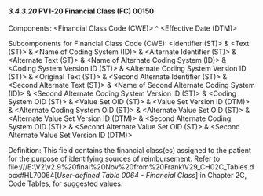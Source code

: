 #### *3.4.3.20* PV1-20 Financial Class (FC) 00150

Components: &lt;Financial Class Code (CWE)> ^ &lt;Effective Date (DTM)>

Subcomponents for Financial Class Code (CWE): &lt;Identifier (ST)> & &lt;Text (ST)> & &lt;Name of Coding System (ID)> & &lt;Alternate Identifier (ST)> & &lt;Alternate Text (ST)> & &lt;Name of Alternate Coding System (ID)> & &lt;Coding System Version ID (ST)> & &lt;Alternate Coding System Version ID (ST)> & &lt;Original Text (ST)> & &lt;Second Alternate Identifier (ST)> & &lt;Second Alternate Text (ST)> & &lt;Name of Second Alternate Coding System (ID)> & &lt;Second Alternate Coding System Version ID (ST)> & &lt;Coding System OID (ST)> & &lt;Value Set OID (ST)> & &lt;Value Set Version ID (DTM)> & &lt;Alternate Coding System OID (ST)> & &lt;Alternate Value Set OID (ST)> & &lt;Alternate Value Set Version ID (DTM)> & &lt;Second Alternate Coding System OID (ST)> & &lt;Second Alternate Value Set OID (ST)> & &lt;Second Alternate Value Set Version ID (DTM)>

Definition: This field contains the financial class(es) assigned to the patient for the purpose of identifying sources of reimbursement. Refer to file:///E:\V2\v2.9%20final%20Nov%20from%20Frank\V29_CH02C_Tables.docx#HL70064[_User-defined Table 0064 - Financial Class_] in Chapter 2C, Code Tables, for suggested values.
